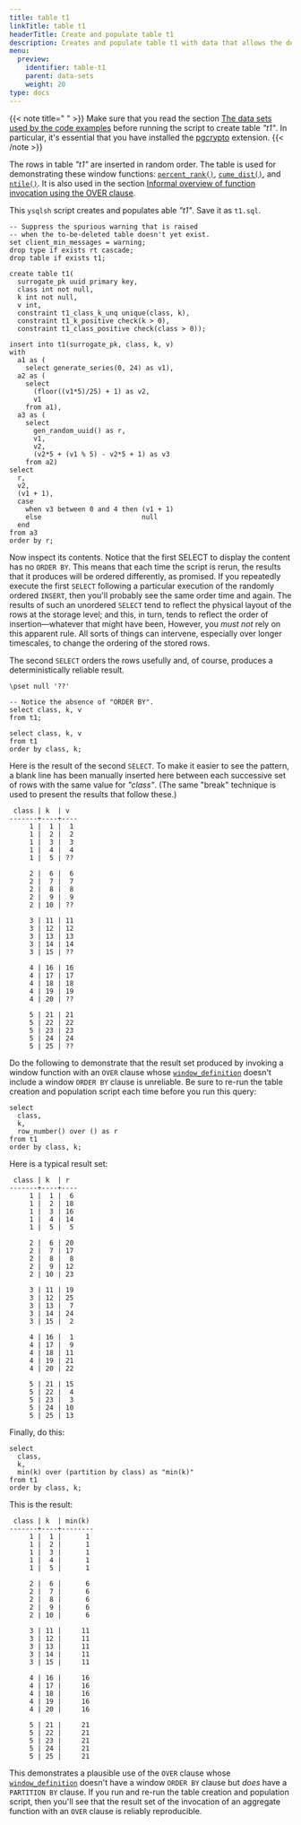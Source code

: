 ```yaml
---
title: table t1
linkTitle: table t1
headerTitle: Create and populate table t1
description: Creates and populate table t1 with data that allows the demonstration of the YSQL window functions.
menu:
  preview:
    identifier: table-t1
    parent: data-sets
    weight: 20
type: docs
---
```


{{< note title=" " >}}
Make sure that you read the section [The data sets used by the code examples](../../data-sets/) before running the script to create table _"t1"_. In particular, it's essential that you have installed the [pgcrypto](../../../../../../../explore/ysql-language-features/pg-extensions/extension-pgcrypto) extension.
{{< /note >}}

The rows in table  _"t1"_ are inserted in random order. The table is used for demonstrating these window functions:
[`percent_rank()`](../../percent-rank-cume-dist-ntile/#percent-rank),
[`cume_dist()`](../../percent-rank-cume-dist-ntile/#cume-dist),
and [`ntile()`](../../percent-rank-cume-dist-ntile/#ntile).
It is also used in the section [Informal overview of function invocation using the OVER clause](../../../functionality-overview/).


This `ysqlsh` script creates and populates able _"t1"_. Save it as `t1.sql`.

```plpgsql
-- Suppress the spurious warning that is raised
-- when the to-be-deleted table doesn't yet exist.
set client_min_messages = warning;
drop type if exists rt cascade;
drop table if exists t1;

create table t1(
  surrogate_pk uuid primary key,
  class int not null,
  k int not null,
  v int,
  constraint t1_class_k_unq unique(class, k),
  constraint t1_k_positive check(k > 0),
  constraint t1_class_positive check(class > 0));

insert into t1(surrogate_pk, class, k, v)
with
  a1 as (
    select generate_series(0, 24) as v1),
  a2 as (
    select
      (floor((v1*5)/25) + 1) as v2,
      v1
    from a1),
  a3 as (
    select
      gen_random_uuid() as r,
      v1,
      v2,
      (v2*5 + (v1 % 5) - v2*5 + 1) as v3
    from a2)
select
  r,
  v2,
  (v1 + 1),
  case
    when v3 between 0 and 4 then (v1 + 1)
    else                         null
  end
from a3
order by r;
```
Now inspect its contents. Notice that the first SELECT to display the content has no `ORDER BY`. This means that each time the script is rerun, the results that it produces will be ordered differently, as promised. If you repeatedly execute the first `SELECT` following a particular execution of the randomly ordered `INSERT`, then you'll probably see the same order time and again. The results of such an unordered `SELECT` tend to reflect the physical layout of the rows at the storage level; and this, in turn, tends to reflect the order of insertion—whatever that might have been, However, you _must not_ rely on this apparent rule. All sorts of things can intervene, especially over longer timescales, to change the ordering of the stored rows.

The second `SELECT` orders the rows usefully and, of course, produces a deterministically reliable result.

```plpgsql
\pset null '??'

-- Notice the absence of "ORDER BY".
select class, k, v
from t1;

select class, k, v
from t1
order by class, k;
```
Here is the result of the second `SELECT`. To make it easier to see the pattern, a blank line has been manually inserted here between each successive set of rows with the same value for _"class"_. (The same "break" technique is used to present the results that follow these.)
```
 class | k  | v
-------+----+----
     1 |  1 |  1
     1 |  2 |  2
     1 |  3 |  3
     1 |  4 |  4
     1 |  5 | ??

     2 |  6 |  6
     2 |  7 |  7
     2 |  8 |  8
     2 |  9 |  9
     2 | 10 | ??

     3 | 11 | 11
     3 | 12 | 12
     3 | 13 | 13
     3 | 14 | 14
     3 | 15 | ??

     4 | 16 | 16
     4 | 17 | 17
     4 | 18 | 18
     4 | 19 | 19
     4 | 20 | ??

     5 | 21 | 21
     5 | 22 | 22
     5 | 23 | 23
     5 | 24 | 24
     5 | 25 | ??
```

Do the following to demonstrate that the result set produced by invoking a window function with an `OVER` clause whose [`window_definition`](../../../../../syntax_resources/grammar_diagrams/#window-definition) doesn't include a window `ORDER BY` clause is unreliable. Be sure to re-run the table creation and population script each time before you run this query:

```plpgsql
select
  class,
  k,
  row_number() over () as r
from t1
order by class, k;
```
Here is a typical result set:
```
 class | k  | r
-------+----+----
     1 |  1 |  6
     1 |  2 | 18
     1 |  3 | 16
     1 |  4 | 14
     1 |  5 |  5

     2 |  6 | 20
     2 |  7 | 17
     2 |  8 |  8
     2 |  9 | 12
     2 | 10 | 23

     3 | 11 | 19
     3 | 12 | 25
     3 | 13 |  7
     3 | 14 | 24
     3 | 15 |  2

     4 | 16 |  1
     4 | 17 |  9
     4 | 18 | 11
     4 | 19 | 21
     4 | 20 | 22

     5 | 21 | 15
     5 | 22 |  4
     5 | 23 |  3
     5 | 24 | 10
     5 | 25 | 13
```
Finally, do this:

```postgresxql
select
  class,
  k,
  min(k) over (partition by class) as "min(k)"
from t1
order by class, k;
```
This is the result:
```
 class | k  | min(k)
-------+----+--------
     1 |  1 |      1
     1 |  2 |      1
     1 |  3 |      1
     1 |  4 |      1
     1 |  5 |      1

     2 |  6 |      6
     2 |  7 |      6
     2 |  8 |      6
     2 |  9 |      6
     2 | 10 |      6

     3 | 11 |     11
     3 | 12 |     11
     3 | 13 |     11
     3 | 14 |     11
     3 | 15 |     11

     4 | 16 |     16
     4 | 17 |     16
     4 | 18 |     16
     4 | 19 |     16
     4 | 20 |     16

     5 | 21 |     21
     5 | 22 |     21
     5 | 23 |     21
     5 | 24 |     21
     5 | 25 |     21
```

This demonstrates a plausible use of the `OVER` clause whose [`window_definition`](../../../../../syntax_resources/grammar_diagrams/#window-definition) doesn't have a window `ORDER BY` clause but _does_ have a `PARTITION BY` clause. If you run and re-run the table creation and population script, then you'll see that the result set of the invocation of an aggregate function with an `OVER` clause is reliably reproducible.
